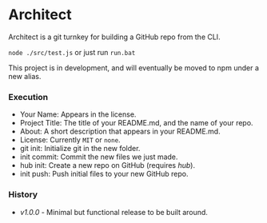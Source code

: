 # Architect

Architect is a git turnkey for building a GitHub repo from the CLI.

`node ./src/test.js` or just run `run.bat`

This project is in development, and will eventually be moved to npm under a new alias.

### Execution
* Your Name: Appears in the license.
* Project Title: The title of your README.md, and the name of your repo.
* About: A short description that appears in your README.md.
* License: Currently `MIT` or `none`.
* git init: Initialize git in the new folder.
* init commit: Commit the new files we just made.
* hub init: Create a new repo on GitHub (requires *hub*).
* init push: Push initial files to your new GitHub repo.

### History
* *v1.0.0* - Minimal but functional release to be built around.
